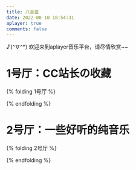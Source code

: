 ```yaml
---
title: 八音盒
date: 2022-08-10 18:54:31
aplayer: true
comments: false
---
```


<script>
var meting_api='https://api.injahow.cn/meting/?server=:server&type=:type&id=:id&auth=:auth&r=:r';
</script>

<div style="color:var(--theme-color)">♪(^∇^*) 欢迎来到aplayer音乐平台，请尽情欣赏~~</div>

# 1号厅：CC站长の收藏

{% folding 1号厅 %}

<div id="aplayer" class="aplayer aplayer-tag-marker meting-tag-marker" data-id="1116076732" data-server="tencent" data-type="playlist" data-mode="random" data-autoplay="false" data-listmaxheight="340px" data-preload="auto" data-theme="#e3f2f5" data-volume="0.4" mutex="true"></div>

{% endfolding %}

# 2号厅：一些好听的纯音乐

{% folding 2号厅 %}

<div id="aplayer" class="aplayer aplayer-tag-marker meting-tag-marker" data-id="8693575338" data-server="tencent" data-type="playlist" data-mode="random" data-autoplay="false" data-listmaxheight="340px" data-preload="auto" data-theme="#e3f2f5" data-volume="0.4" mutex="true"></div>

{% endfolding %}
